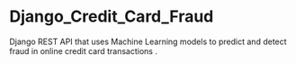 # Django_Credit_Card_Fraud
Django REST API that uses Machine Learning models to predict and detect fraud in online credit card transactions .
